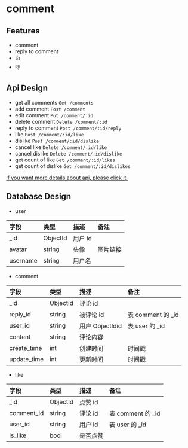 
# comment

## Features
- comment
- reply to comment
- 👍
- 👎

## Api Design
- get all comments `Get /comments`
- add comment `Post /comment`
- edit comment `Put /comment/:id`
- delete comment `Delete /comment/:id`
- reply to comment `Post /comment/:id/reply`
- like `Post /comment/:id/like`
- dislike `Post /comment/:id/dislike`
- cancel like `Delete /comment/:id/like`
- cancel dislike `Delete /comment/:id/dislike`
- get count of like `Get /comment/:id/likes`
- get count of dislike `Get /comment/:id/dislikes`

[if you want more details about api, please click it.](https://github.com/hugoxia/comment/wiki/Api)

## Database Design
* user

|字段	|类型	|描述	|备注|
|:-|:-|:-|:-|
|\_id	|ObjectId	|用户 id||	
|avatar	|string	|头像	|图片链接|
|username	|string	|用户名|	

* comment

|字段	|类型	|描述	|备注|
|:-|:-|:-|:-|
|\_id	|ObjectId	|评论 id	||
|reply_id	|string	|被评论 id	|表 comment 的 \_id|
|user_id	|string	|用户 ObjectIdid	|表 user 的 \_id|
|content	|string	|评论内容	||
|create_time	|int	|创建时间	|时间戳|
|update_time	|int	|更新时间	|时间戳|

* like

|字段	|类型	|描述	|备注|
|:-|:-|:-|:-|
|\_id|ObjectId|点赞 id||
|comment_id	|string	|评论 id	|表 comment 的 \_id|
|user_id	|string	|用户 id	|表 user 的 \_id|
|is_like	|bool	|是否点赞|	|
